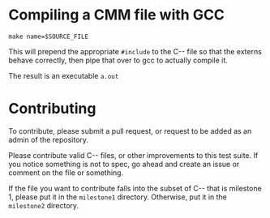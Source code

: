 Compiling a CMM file with GCC
===

```
make name=$SOURCE_FILE
```

This will prepend the appropriate `#include` to the C-- file
so that the externs behave correctly, then pipe that over
to gcc to actually compile it.

The result is an executable `a.out`

Contributing
===

To contribute, please submit a pull request, or request to be added as an admin of the repository.

Please contribute valid C-- files, or other improvements to this test suite.
If you notice something is not to spec, go ahead and create an
issue or comment on the file or something.

If the file you want to contribute falls into the subset of
C-- that is milestone 1, please put it in the `milestone1` directory.
Otherwise, put it in the `milestone2` directory.
